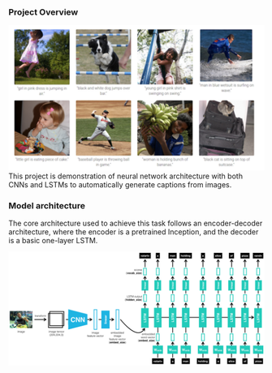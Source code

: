 ###  Project Overview
<img src="https://github.com/m4556/neural_image_captioning/blob/main/img/sample.png" width="600" >
This project is demonstration of  neural network architecture with both CNNs and LSTMs to automatically generate captions from images.

### Model architecture
The core architecture used to achieve this task follows an encoder-decoder architecture, where the encoder is a pretrained Inception, and the decoder is a basic one-layer LSTM.

<img src="https://github.com/m4556/neural_image_captioning/blob/main/img/encoder-decoder.png" width="1200" >




